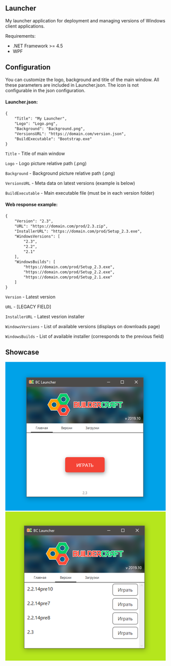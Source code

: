 ## Launcher

My launcher application for deployment and managing versions of Windows client applications.

Requirements: 
* .NET Framework >= 4.5
* WPF

## Configuration

You can customize the logo, background and title of the main window. All these parameters are included in Launcher.json. The icon is not configurable in the json configuration. 

#### Launcher.json: 

    {
        "Title": "My Launcher",
        "Logo": "Logo.png",
        "Background": "Background.png",
        "VersionsURL": "https://domain.com/version.json",
        "BuildExecutable": "Bootstrap.exe"
    }


`Title` - Title of main window

`Logo` - Logo picture relative path (.png)

`Background` - Background picture relative path (.png)

`VersionsURL` - Meta data on latest versions (example is below)

`BuildExecutable` - Main executable file (must be in each version folder)

#### Web response example:

    {
        "Version": "2.3",
        "URL": "https://domain.com/prod/2.3.zip",
        "InstallerURL": "https://domain.com/prod/Setup_2.3.exe",
        "WindowsVersions": [
            "2.3",
            "2.2",
            "2.1"
        ],
        "WindowsBuilds": [
            "https://domain.com/prod/Setup_2.3.exe",
            "https://domain.com/prod/Setup_2.2.exe",
            "https://domain.com/prod/Setup_2.1.exe"
        ]
    }

`Version` - Latest version

`URL` - [LEGACY FIELD]

`InstallerURL` - Latest vesrion installer

`WindowsVersions` - List of available versions (displays on downloads page)

`WindowsBuilds` - List of available installer (corresponds to the previous field)


## Showcase

![](/Media/screen_1.png)
![](/Media/screen_2.png)
